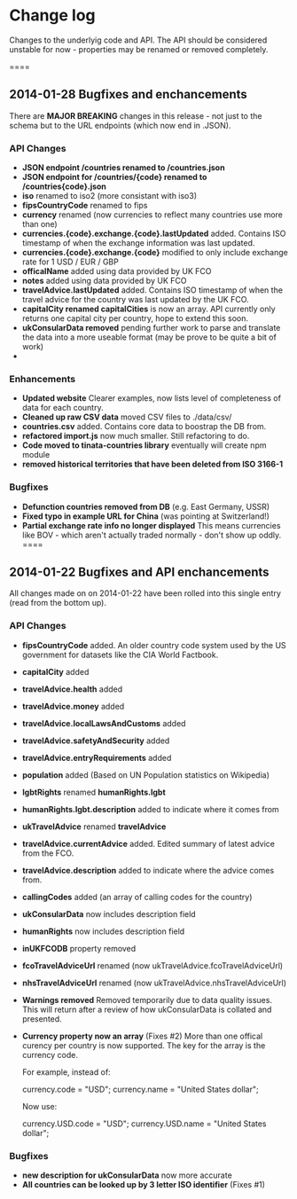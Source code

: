 # Change log

Changes to the underlyig code and API. The API should be considered unstable for now - properties may be renamed or removed completely.

====

## 2014-01-28 Bugfixes and enchancements

There are **MAJOR BREAKING** changes in this release - not just to the schema but to the URL endpoints (which now end in .JSON).

### API Changes

- **JSON endpoint /countries renamed to /countries.json**
- **JSON endpoint for /countries/{code} renamed to /countries{code}.json**
- **iso** renamed to iso2 (more consistant with iso3)
- **fipsCountryCode** renamed to fips
- **currency** renamed (now currencies to reflect many countries use more than one)
- **currencies.{code}.exchange.{code}.lastUpdated** added. Contains ISO timestamp of when the exchange information was last updated.
- **currencies.{code}.exchange.{code}** modified to only include exchange rate for 1 USD / EUR / GBP
- **officalName** added using data provided by UK FCO
- **notes** added using data provided by UK FCO
- **travelAdvice.lastUpdated** added. Contains ISO timestamp of when the travel advice for the country was last updated by the UK FCO.
- **capitalCity renamed capitalCities** is now an array. API currently only returns one capital city per country, hope to extend this soon.
- **ukConsularData removed** pending further work to parse and translate the data into a more useable format (may be prove to be quite a bit of work)
- 

### Enhancements

- **Updated website** Clearer examples, now lists level of completeness of data for each country.
- **Cleaned up raw CSV data** moved CSV files to ./data/csv/
- **countries.csv** added. Contains core data to boostrap the DB from.
- **refactored import.js** now much smaller. Still refactoring to do.
- **Code moved to tinata-countries library** eventually will create npm module
- **removed historical territories that have been deleted from ISO 3166-1**

### Bugfixes

- **Defunction countries removed from DB** (e.g. East Germany, USSR)
- **Fixed typo in example URL for China** (was pointing at Switzerland!)
- **Partial exchange rate info no longer displayed** This means currencies like BOV - which aren't actually traded normally - don't show up oddly.
====

## 2014-01-22 Bugfixes and API enchancements

All changes made on on 2014-01-22 have been rolled into this single entry (read from the bottom up).

### API Changes

- **fipsCountryCode** added. An older country code system used by the US government for datasets like the CIA World Factbook.
- **capitalCity** added
- **travelAdvice.health** added
- **travelAdvice.money** added
- **travelAdvice.localLawsAndCustoms** added
- **travelAdvice.safetyAndSecurity** added
- **travelAdvice.entryRequirements** added
- **population** added (Based on UN Population statistics on Wikipedia)
- **lgbtRights** renamed **humanRights.lgbt**
- **humanRights.lgbt.description** added to indicate where it comes from
- **ukTravelAdvice** renamed **travelAdvice**
- **travelAdvice.currentAdvice** added. Edited summary of latest advice from the FCO.
- **travelAdvice.description** added to indicate where the advice comes from.
- **callingCodes** added (an array of calling codes for the country)
- **ukConsularData** now includes description field
- **humanRights** now includes description field
- **inUKFCODB** property removed
- **fcoTravelAdviceUrl** renamed (now ukTravelAdvice.fcoTravelAdviceUrl)
- **nhsTravelAdviceUrl** renamed (now ukTravelAdvice.nhsTravelAdviceUrl)
- **Warnings removed** Removed temporarily due to data quality issues. This will return after a review of how ukConsularData is collated and presented.
- **Currency property now an array** (Fixes #2)
    More than one offical curency per country is now supported. The key for the array is the currency code.

    For example, instead of:

    currency.code = "USD";
    currency.name = "United States dollar";

    Now use:

    currency.USD.code = "USD";
    currency.USD.name = "United States dollar";

### Bugfixes

- **new description for ukConsularData** now more accurate
- **All countries can be looked up by 3 letter ISO identifier** (Fixes #1)
